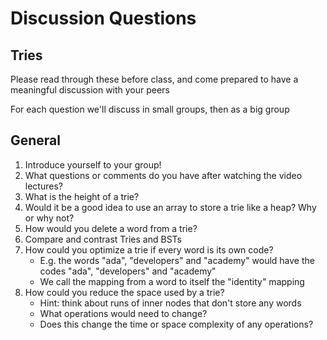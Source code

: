 # Discussion Questions

## Tries

Please read through these before class, and come prepared to have a meaningful discussion with your peers

For each question we'll discuss in small groups, then as a big group

## General

1. Introduce yourself to your group!
1. What questions or comments do you have after watching the video lectures?
1. What is the height of a trie?
1. Would it be a good idea to use an array to store a trie like a heap? Why or why not?
1. How would you delete a word from a trie?
1. Compare and contrast Tries and BSTs
1. How could you optimize a trie if every word is its own code?
    - E.g. the words "ada", "developers" and "academy" would have the codes "ada", "developers" and "academy"
    - We call the mapping from a word to itself the "identity" mapping
1. How could you reduce the space used by a trie?
    - Hint: think about runs of inner nodes that don't store any words
    - What operations would need to change?
    - Does this change the time or space complexity of any operations?
